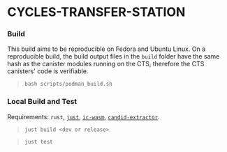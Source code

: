 # CYCLES-TRANSFER-STATION

### Build
This build aims to be reproducible on Fedora and Ubuntu Linux. On a reproducible build, the build output files in the `build` folder have the same hash as the canister modules running on the CTS, therefore the CTS canisters' code is verifiable.

> `bash scripts/podman_build.sh`



### Local Build and Test
Requirements: `rust`, [`just`](https://github.com/casey/just), [`ic-wasm`](https://crates.io/crates/ic-wasm), [`candid-extractor`](https://crates.io/crates/candid-extractor).

> `just build <dev or release>`

> `just test`